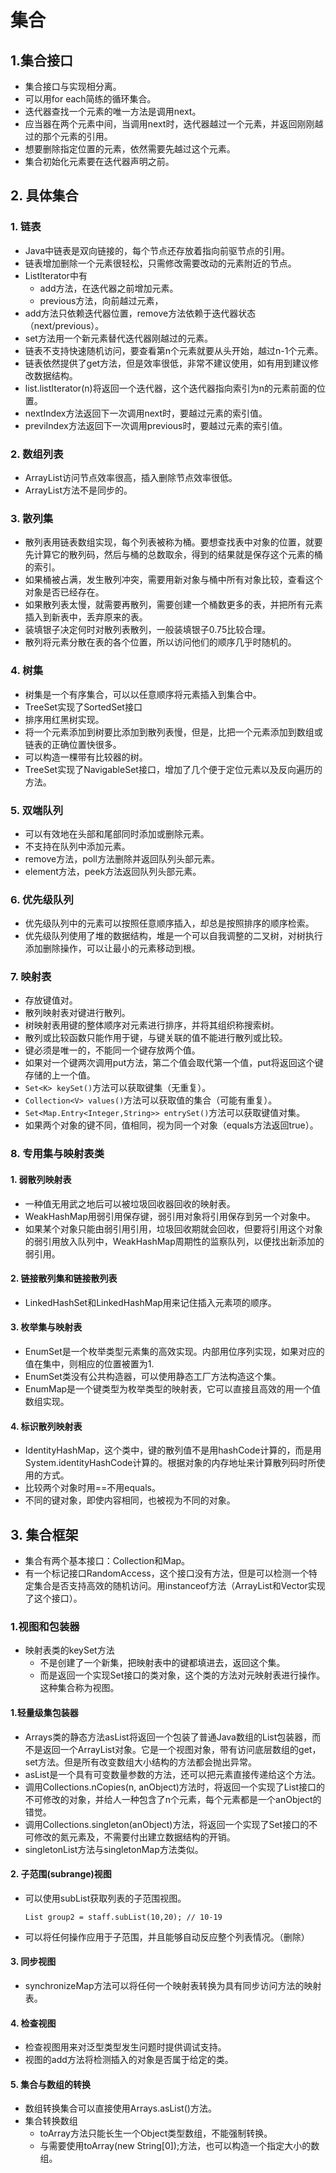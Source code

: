 # 集合
## 1.集合接口
- 集合接口与实现相分离。
- 可以用for each简练的循环集合。
- 迭代器查找一个元素的唯一方法是调用next。
- 应当器在两个元素中间，当调用next时，迭代器越过一个元素，并返回刚刚越过的那个元素的引用。
- 想要删除指定位置的元素，依然需要先越过这个元素。
- 集合初始化元素要在迭代器声明之前。

## 2. 具体集合
### 1. 链表
- Java中链表是双向链接的，每个节点还存放着指向前驱节点的引用。
- 链表增加删除一个元素很轻松，只需修改需要改动的元素附近的节点。
- ListIterator中有
	- add方法，在迭代器之前增加元素。
	- previous方法，向前越过元素，
- add方法只依赖迭代器位置，remove方法依赖于迭代器状态（next/previous）。
- set方法用一个新元素替代迭代器刚越过的元素。
- 链表不支持快速随机访问，要查看第n个元素就要从头开始，越过n-1个元素。
- 链表依然提供了get方法，但是效率很低，非常不建议使用，如有用到建议修改数据结构。
- list.listIterator(n)将返回一个迭代器，这个迭代器指向索引为n的元素前面的位置。
- nextIndex方法返回下一次调用next时，要越过元素的索引值。
- previIndex方法返回下一次调用previous时，要越过元素的索引值。

### 2. 数组列表
- ArrayList访问节点效率很高，插入删除节点效率很低。
- ArrayList方法不是同步的。

### 3. 散列集
- 散列表用链表数组实现，每个列表被称为桶。要想查找表中对象的位置，就要先计算它的散列码，然后与桶的总数取余，得到的结果就是保存这个元素的桶的索引。
- 如果桶被占满，发生散列冲突，需要用新对象与桶中所有对象比较，查看这个对象是否已经存在。
- 如果散列表太慢，就需要再散列，需要创建一个桶数更多的表，并把所有元素插入到新表中，丢弃原来的表。
- 装填银子决定何时对散列表散列，一般装填银子0.75比较合理。
- 散列将元素分散在表的各个位置，所以访问他们的顺序几乎时随机的。

### 4. 树集
- 树集是一个有序集合，可以以任意顺序将元素插入到集合中。
- TreeSet实现了SortedSet接口
- 排序用红黑树实现。
- 将一个元素添加到树要比添加到散列表慢，但是，比把一个元素添加到数组或链表的正确位置快很多。
- 可以构造一棵带有比较器的树。
- TreeSet实现了NavigableSet接口，增加了几个便于定位元素以及反向遍历的方法。

### 5. 双端队列
- 可以有效地在头部和尾部同时添加或删除元素。
- 不支持在队列中添加元素。
- remove方法，poll方法删除并返回队列头部元素。
- element方法，peek方法返回队列头部元素。

### 6. 优先级队列
- 优先级队列中的元素可以按照任意顺序插入，却总是按照排序的顺序检索。
- 优先级队列使用了堆的数据结构，堆是一个可以自我调整的二叉树，对树执行添加删除操作，可以让最小的元素移动到根。

### 7. 映射表
- 存放键值对。
- 散列映射表对键进行散列。
- 树映射表用键的整体顺序对元素进行排序，并将其组织称搜索树。
- 散列或比较函数只能作用于键，与键关联的值不能进行散列或比较。
- 键必须是唯一的，不能同一个键存放两个值。
- 如果对一个键两次调用put方法，第二个值会取代第一个值，put将返回这个键存储的上一个值。
- `Set<K> keySet()`方法可以获取键集（无重复）。
- `Collection<V> values()`方法可以获取值的集合（可能有重复）。
- `Set<Map.Entry<Integer,String>> entrySet()`方法可以获取键值对集。
- 如果两个对象的键不同，值相同，视为同一个对象（equals方法返回true）。

### 8. 专用集与映射表类
#### 1. 弱散列映射表
- 一种值无用武之地后可以被垃圾回收器回收的映射表。
- WeakHashMap用弱引用保存键，弱引用对象将引用保存到另一个对象中。
- 如果某个对象只能由弱引用引用，垃圾回收期就会回收，但要将引用这个对象的弱引用放入队列中，WeakHashMap周期性的监察队列，以便找出新添加的弱引用。

#### 2. 链接散列集和链接散列表
- LinkedHashSet和LinkedHashMap用来记住插入元素项的顺序。

#### 3. 枚举集与映射表
- EnumSet是一个枚举类型元素集的高效实现。内部用位序列实现，如果对应的值在集中，则相应的位置被置为1.
- EnumSet类没有公共构造器，可以使用静态工厂方法构造这个集。
- EnumMap是一个键类型为枚举类型的映射表，它可以直接且高效的用一个值数组实现。

#### 4. 标识散列映射表
- IdentityHashMap，这个类中，键的散列值不是用hashCode计算的，而是用System.identityHashCode计算的。根据对象的内存地址来计算散列码时所使用的方式。
- 比较两个对象时用==不用equals。
- 不同的键对象，即使内容相同，也被视为不同的对象。

## 3. 集合框架
- 集合有两个基本接口：Collection和Map。
- 有一个标记接口RandomAccess，这个接口没有方法，但是可以检测一个特定集合是否支持高效的随机访问。用instanceof方法（ArrayList和Vector实现了这个接口）。

### 1.视图和包装器
- 映射表类的keySet方法
	- 不是创建了一个新集，把映射表中的键都填进去，返回这个集。
	- 而是返回一个实现Set接口的类对象，这个类的方法对元映射表进行操作。这种集合称为视图。

#### 1.轻量级集包装器
- Arrays类的静态方法asList将返回一个包装了普通Java数组的List包装器，而不是返回一个ArrayList对象。它是一个视图对象，带有访问底层数组的get，set方法。但是所有改变数组大小结构的方法都会抛出异常。
- asList是一个具有可变数量参数的方法，还可以把元素直接传递给这个方法。
- 调用Collections.nCopies(n, anObject)方法时，将返回一个实现了List接口的不可修改的对象，并给人一种包含了n个元素，每个元素都是一个anObject的错觉。
- 调用Collections.singleton(anObject)方法，将返回一个实现了Set接口的不可修改的氮元素及，不需要付出建立数据结构的开销。
- singletonList方法与singletonMap方法类似。
#### 2. 子范围(subrange)视图
- 可以使用subList获取列表的子范围视图。

	`List group2 = staff.subList(10,20); // 10-19`
- 可以将任何操作应用于子范围，并且能够自动反应整个列表情况。（删除）

#### 3. 同步视图
- synchronizeMap方法可以将任何一个映射表转换为具有同步访问方法的映射表。

#### 4. 检查视图
- 检查视图用来对泛型类型发生问题时提供调试支持。
- 视图的add方法将检测插入的对象是否属于给定的类。

#### 5. 集合与数组的转换
- 数组转换集合可以直接使用Arrays.asList()方法。
- 集合转换数组
	- toArray方法只能长生一个Object类型数组，不能强制转换。
	- 与需要使用toArray(new String[0]);方法，也可以构造一个指定大小的数组。
